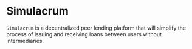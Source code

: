 # Simulacrum

`Simulacrum` is a decentralized peer lending platform
that will simplify the process of issuing and receiving loans between users without intermediaries.
